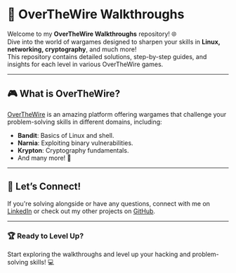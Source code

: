 # 🚀 OverTheWire Walkthroughs

Welcome to my **OverTheWire Walkthroughs** repository! 🌐  
Dive into the world of wargames designed to sharpen your skills in **Linux, networking, cryptography**, and much more!  
This repository contains detailed solutions, step-by-step guides, and insights for each level in various OverTheWire games.

---

## 🎮 What is OverTheWire?
[OverTheWire](https://overthewire.org) is an amazing platform offering wargames that challenge your problem-solving skills in different domains, including:
- **Bandit**: Basics of Linux and shell.
- **Narnia**: Exploiting binary vulnerabilities.
- **Krypton**: Cryptography fundamentals.
- And many more! 🚀

---


## 🌟 Let’s Connect!
If you're solving alongside or have any questions, connect with me on [LinkedIn](https://linkedin.com/in/your-profile) or check out my other projects on [GitHub](https://github.com/your-username).

---

### 🏆 Ready to Level Up?
Start exploring the walkthroughs and level up your hacking and problem-solving skills! 💻
